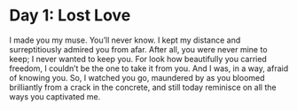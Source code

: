 # Day 1: Lost Love

I made you my muse. You’ll never know. I kept my distance and surreptitiously admired you from afar. After all, you were never mine to keep; I never wanted to keep you. For look how beautifully you carried freedom, I couldn’t be the one to take it from you. And I was, in a way, afraid of knowing you. So, I watched you go, maundered by as you bloomed brilliantly from a crack in the concrete, and still today reminisce on all the ways you captivated me.